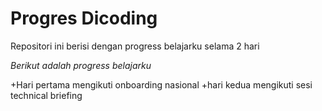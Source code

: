 Progres Dicoding
==
Repositori ini berisi dengan progress belajarku selama 2 hari

*Berikut adalah progress belajarku*

+Hari pertama mengikuti onboarding nasional
+hari kedua mengikuti sesi technical briefing
